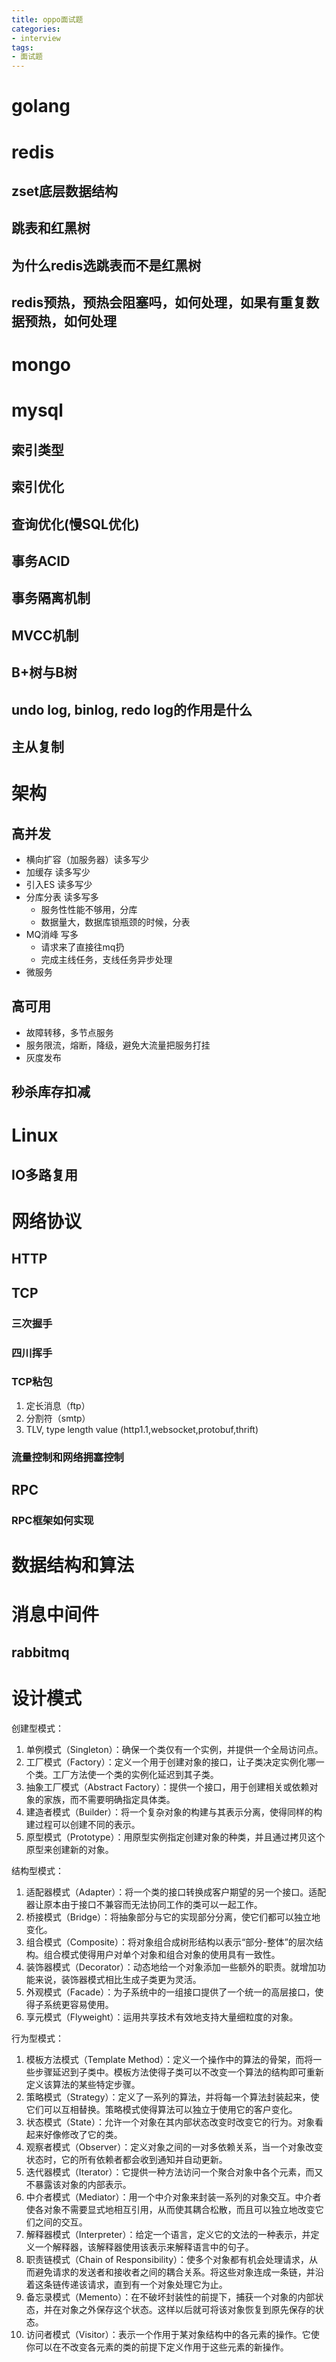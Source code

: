 ```yaml
---
title: oppo面试题 
categories: 
- interview
tags:
- 面试题
---
```


# golang
# redis
## zset底层数据结构
## 跳表和红黑树
## 为什么redis选跳表而不是红黑树
## redis预热，预热会阻塞吗，如何处理，如果有重复数据预热，如何处理

<!--more-->
# mongo
# mysql
## 索引类型
## 索引优化
## 查询优化(慢SQL优化)
## 事务ACID
## 事务隔离机制
## MVCC机制
## B+树与B树
## undo log, binlog, redo log的作用是什么
## 主从复制


# 架构
## 高并发
* 横向扩容（加服务器）读多写少
* 加缓存 读多写少
* 引入ES 读多写少
* 分库分表 读多写多
  * 服务性性能不够用，分库
  * 数据量大，数据库锁瓶颈的时候，分表
* MQ消峰 写多
  * 请求来了直接往mq扔
  * 完成主线任务，支线任务异步处理
* 微服务

## 高可用
* 故障转移，多节点服务
* 服务限流，熔断，降级，避免大流量把服务打挂
* 灰度发布

## 秒杀库存扣减

# Linux

## IO多路复用

# 网络协议
## HTTP

## TCP
### 三次握手
### 四川挥手
### TCP粘包
1. 定长消息（ftp）
2. 分割符（smtp）
3. TLV, type length value (http1.1,websocket,protobuf,thrift)
### 流量控制和网络拥塞控制


## RPC

### RPC框架如何实现

# 数据结构和算法

# 消息中间件

## rabbitmq
# 设计模式
创建型模式：  
1. 单例模式（Singleton）：确保一个类仅有一个实例，并提供一个全局访问点。
2. 工厂模式（Factory）：定义一个用于创建对象的接口，让子类决定实例化哪一个类。工厂方法使一个类的实例化延迟到其子类。
3. 抽象工厂模式（Abstract Factory）：提供一个接口，用于创建相关或依赖对象的家族，而不需要明确指定具体类。
4. 建造者模式（Builder）：将一个复杂对象的构建与其表示分离，使得同样的构建过程可以创建不同的表示。
5. 原型模式（Prototype）：用原型实例指定创建对象的种类，并且通过拷贝这个原型来创建新的对象。

结构型模式：  
1. 适配器模式（Adapter）：将一个类的接口转换成客户期望的另一个接口。适配器让原本由于接口不兼容而无法协同工作的类可以一起工作。
2. 桥接模式（Bridge）：将抽象部分与它的实现部分分离，使它们都可以独立地变化。
3. 组合模式（Composite）：将对象组合成树形结构以表示“部分-整体”的层次结构。组合模式使得用户对单个对象和组合对象的使用具有一致性。
4. 装饰器模式（Decorator）：动态地给一个对象添加一些额外的职责。就增加功能来说，装饰器模式相比生成子类更为灵活。
5. 外观模式（Facade）：为子系统中的一组接口提供了一个统一的高层接口，使得子系统更容易使用。
6. 享元模式（Flyweight）：运用共享技术有效地支持大量细粒度的对象。

行为型模式：  
1. 模板方法模式（Template Method）：定义一个操作中的算法的骨架，而将一些步骤延迟到子类中。模板方法使得子类可以不改变一个算法的结构即可重新定义该算法的某些特定步骤。
2. 策略模式（Strategy）：定义了一系列的算法，并将每一个算法封装起来，使它们可以互相替换。策略模式使得算法可以独立于使用它的客户变化。
3. 状态模式（State）：允许一个对象在其内部状态改变时改变它的行为。对象看起来好像修改了它的类。
4. 观察者模式（Observer）：定义对象之间的一对多依赖关系，当一个对象改变状态时，它的所有依赖者都会收到通知并自动更新。
5. 迭代器模式（Iterator）：它提供一种方法访问一个聚合对象中各个元素，而又不暴露该对象的内部表示。
6. 中介者模式（Mediator）：用一个中介对象来封装一系列的对象交互。中介者使各对象不需要显式地相互引用，从而使其耦合松散，而且可以独立地改变它们之间的交互。
7. 解释器模式（Interpreter）：给定一个语言，定义它的文法的一种表示，并定义一个解释器，该解释器使用该表示来解释语言中的句子。
8. 职责链模式（Chain of Responsibility）：使多个对象都有机会处理请求，从而避免请求的发送者和接收者之间的耦合关系。将这些对象连成一条链，并沿着这条链传递该请求，直到有一个对象处理它为止。
9. 备忘录模式（Memento）：在不破坏封装性的前提下，捕获一个对象的内部状态，并在对象之外保存这个状态。这样以后就可将该对象恢复到原先保存的状态。
10. 访问者模式（Visitor）：表示一个作用于某对象结构中的各元素的操作。它使你可以在不改变各元素的类的前提下定义作用于这些元素的新操作。